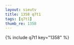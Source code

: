 ```yaml
--- 
layout: sieutv
title: 1358 q7t1
tags: [q7t1]
thumb_re: 1358
---
```

{% include q7t1 key="1358" %} 
